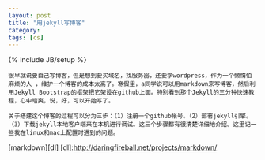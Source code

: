 ```yaml
---
layout: post
title: "用jekyll写博客"
category: 
tags: [cs]
---
```

{% include JB/setup %}
   
    很早就说要自己写博客，但是想到要买域名，找服务器，还要学wordpress，作为一个懒惰怕麻烦的人 ，维护一个博客的成本太高了。寒假里，a同学说可以用markdown来写博客，然后利用Jekyll Bootstrap的框架把它架设在github上面。特别看到那个Jekyll的三分钟快速教程，心中暗爽，说，好，可以开始写了。

    关于搭建这个博客的过程可以分为三步：（1）注册一个github帐号。（2）部署jekyll引擎。（3）下载jekyll本地客户端来在本机进行调试。这三个步骤都有很清楚详细地介绍。这里记一些我在linux和mac上配置时遇到的问题。


[markdown][dl]
[dl]:http://daringfireball.net/projects/markdown/

